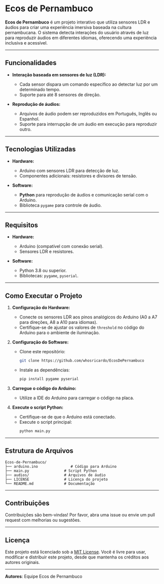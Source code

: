 # Ecos de Pernambuco

**Ecos de Pernambuco** é um projeto interativo que utiliza sensores LDR e áudios para criar uma experiência imersiva baseada na cultura pernambucana. O sistema detecta interações do usuário através de luz para reproduzir áudios em diferentes idiomas, oferecendo uma experiência inclusiva e acessível.

---

## Funcionalidades

- **Interação baseada em sensores de luz (LDR):**

  - Cada sensor dispara um comando específico ao detectar luz por um determinado tempo.
  - Suporte para até 8 sensores de direção.

- **Reprodução de áudios:**

  - Arquivos de áudio podem ser reproduzidos em Português, Inglês ou Espanhol.
  - Suporte para interrupção de um áudio em execução para reproduzir outro.

---

## Tecnologias Utilizadas

- **Hardware:**

  - Arduino com sensores LDR para detecção de luz.
  - Componentes adicionais: resistores e divisores de tensão.

- **Software:**

  - **Python** para reprodução de áudios e comunicação serial com o Arduino.
  - Biblioteca `pygame` para controle de áudio.

---

## Requisitos

- **Hardware:**

  - Arduino (compatível com conexão serial).
  - Sensores LDR e resistores.

- **Software:**

  - Python 3.8 ou superior.
  - Bibliotecas: `pygame`, `pyserial`.

---

## Como Executar o Projeto

1. **Configuração do Hardware:**

   - Conecte os sensores LDR aos pinos analógicos do Arduino (A0 a A7 para direções, A8 a A10 para idiomas).
   - Certifique-se de ajustar os valores de `threshold` no código do Arduino para o ambiente de iluminação.

2. **Configuração do Software:**

   - Clone este repositório:
     ```bash
     git clone https://github.com/whosricardo/EcosDePernambuco
     ```
   - Instale as dependências:
     ```bash
     pip install pygame pyserial
     ```

3. **Carregue o código do Arduino:**

   - Utilize a IDE do Arduino para carregar o código na placa.

4. **Execute o script Python:**

   - Certifique-se de que o Arduino está conectado.
   - Execute o script principal:
     ```bash
     python main.py
     ```

---

## Estrutura de Arquivos

```
Ecos-de-Pernambuco/
├── arduino.ino               # Código para Arduino
├── main.py                # Script Python
├── audios/                # Arquivos de áudio
├── LICENSE                # Licença do projeto
└── README.md              # Documentação
```

---

## Contribuições

Contribuições são bem-vindas! Por favor, abra uma issue ou envie um pull request com melhorias ou sugestões.

---

## Licença

Este projeto está licenciado sob a [MIT License](LICENSE). Você é livre para usar, modificar e distribuir este projeto, desde que mantenha os créditos aos autores originais.

---

**Autores**: Equipe Ecos de Pernambuco 

